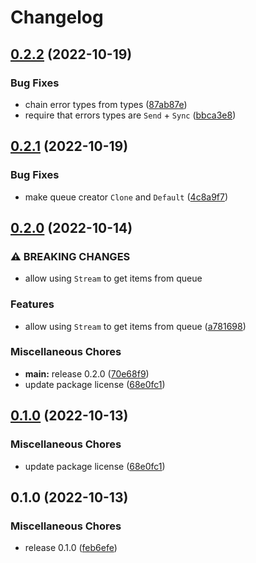 # Changelog

## [0.2.2](https://github.com/SonicFrog/net-queue/compare/v0.2.1...v0.2.2) (2022-10-19)


### Bug Fixes

* chain error types from types ([87ab87e](https://github.com/SonicFrog/net-queue/commit/87ab87e0b2addf5ac714f4d6fe12d49e42ad8ebe))
* require that errors types are `Send` + `Sync` ([bbca3e8](https://github.com/SonicFrog/net-queue/commit/bbca3e86c89863cc313e8dccb3b243808d56f301))

## [0.2.1](https://github.com/SonicFrog/net-queue/compare/v0.2.0...v0.2.1) (2022-10-19)


### Bug Fixes

* make queue creator `Clone` and `Default` ([4c8a9f7](https://github.com/SonicFrog/net-queue/commit/4c8a9f7cbd58b2c7cd4eb6448ce7ec7645c9551b))

## [0.2.0](https://github.com/SonicFrog/net-queue/compare/v0.1.0...v0.2.0) (2022-10-14)


### ⚠ BREAKING CHANGES

* allow using `Stream` to get items from queue

### Features

* allow using `Stream` to get items from queue ([a781698](https://github.com/SonicFrog/net-queue/commit/a7816983f362f40f86fc320ffa787abf53eeb52c))


### Miscellaneous Chores

* **main:** release 0.2.0 ([70e68f9](https://github.com/SonicFrog/net-queue/commit/70e68f9aaeff0f53df88ad284ab05f94c8b35c00))
* update package license ([68e0fc1](https://github.com/SonicFrog/net-queue/commit/68e0fc16729dd3abb5e2ed5b059f1bd15ed6fea3))

## [0.1.0](https://github.com/SonicFrog/net-queue/compare/v0.1.0...v0.1.0) (2022-10-13)


### Miscellaneous Chores

* update package license ([68e0fc1](https://github.com/SonicFrog/net-queue/commit/68e0fc16729dd3abb5e2ed5b059f1bd15ed6fea3))

## 0.1.0 (2022-10-13)


### Miscellaneous Chores

* release 0.1.0 ([feb6efe](https://github.com/SonicFrog/net-queue/commit/feb6efe61df132ed54a44ff4cd111f82315349ab))
